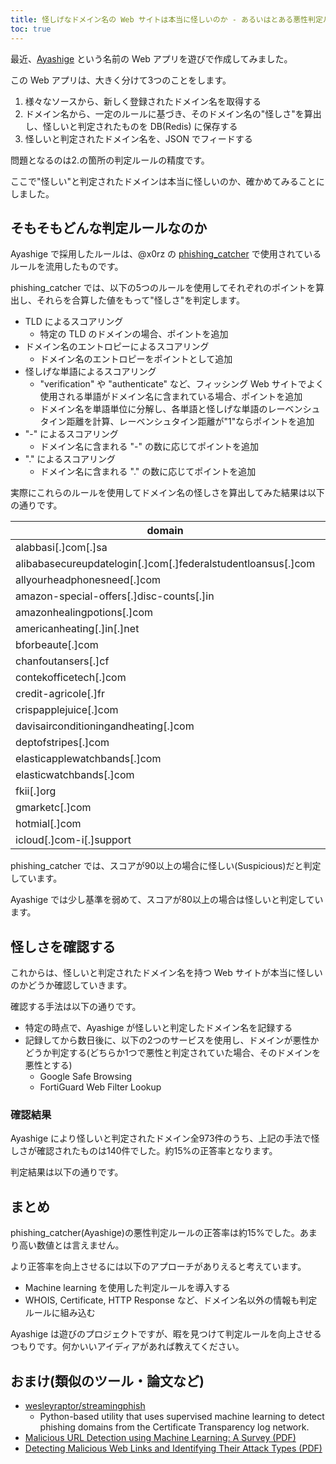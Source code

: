 ```yaml
---
title: 怪しげなドメイン名の Web サイトは本当に怪しいのか - あるいはとある悪性判定ルールを試してみた -
toc: true
---
```


最近、[Ayashige](https://ayashige.herokuapp.com) という名前の Web アプリを遊びで作成してみました。

この Web アプリは、大きく分けて3つのことをします。

1. 様々なソースから、新しく登録されたドメイン名を取得する
2. ドメイン名から、一定のルールに基づき、そのドメイン名の"怪しさ"を算出し、怪しいと判定されたものを DB(Redis) に保存する
3. 怪しいと判定されたドメイン名を、JSON でフィードする

問題となるのは2.の箇所の判定ルールの精度です。

ここで"怪しい"と判定されたドメインは本当に怪しいのか、確かめてみることにしました。

## そもそもどんな判定ルールなのか

Ayashige で採用したルールは、@x0rz の [phishing_catcher](https://github.com/x0rz/phishing_catcher) で使用されているルールを流用したものです。

phishing_catcher では、以下の5つのルールを使用してそれぞれのポイントを算出し、それらを合算した値をもって"怪しさ"を判定します。

- TLD によるスコアリング
  - 特定の TLD のドメインの場合、ポイントを追加
- ドメイン名のエントロピーによるスコアリング
  - ドメイン名のエントロピーをポイントとして追加
- 怪しげな単語によるスコアリング
  - "verification" や "authenticate" など、フィッシング Web サイトでよく使用される単語がドメイン名に含まれている場合、ポイントを追加
  - ドメイン名を単語単位に分解し、各単語と怪しげな単語のレーベンシュタイン距離を計算、レーベンシュタイン距離が"1"ならポイントを追加
- "-" によるスコアリング
  - ドメイン名に含まれる "-" の数に応じてポイントを追加
- "." によるスコアリング
  - ドメイン名に含まれる "." の数に応じてポイントを追加

実際にこれらのルールを使用してドメイン名の怪しさを算出してみた結果は以下の通りです。

| domain                                                       | score |
|--------------------------------------------------------------|-------|
| alabbasi[.]com[.]sa                                          | 15    |
| alibabasecureupdatelogin[.]com[.]federalstudentloansus[.]com | 165   |
| allyourheadphonesneed[.]com                                  | 22    |
| amazon-special-offers[.]disc-counts[.]in                     | 85    |
| amazonhealingpotions[.]com                                   | 83    |
| americanheating[.]in[.]net                                   | 21    |
| bforbeaute[.]com                                             | 19    |
| chanfoutansers[.]cf                                          | 42    |
| contekofficetech[.]com                                       | 35    |
| credit-agricole[.]fr                                         | 22    |
| crispapplejuice[.]com                                        | 51    |
| davisairconditioningandheating[.]com                         | 22    |
| deptofstripes[.]com                                          | 20    |
| elasticapplewatchbands[.]com                                 | 53    |
| elasticwatchbands[.]com                                      | 22    |
| fkii[.]org                                                   | 12    |
| gmarketc[.]com                                               | 20    |
| hotmial[.]com                                                | 19    |
| icloud[.]com-i[.]support                                     | 119   |

phishing_catcher では、スコアが90以上の場合に怪しい(Suspicious)だと判定しています。

Ayashige では少し基準を弱めて、スコアが80以上の場合は怪しいと判定しています。

## 怪しさを確認する

これからは、怪しいと判定されたドメイン名を持つ Web サイトが本当に怪しいのかどうか確認していきます。

確認する手法は以下の通りです。

- 特定の時点で、Ayashige が怪しいと判定したドメイン名を記録する
- 記録してから数日後に、以下の2つのサービスを使用し、ドメインが悪性かどうか判定する(どちらか1つで悪性と判定されていた場合、そのドメインを悪性とする)
  - Google Safe Browsing
  - FortiGuard Web Filter Lookup

### 確認結果

Ayashige により怪しいと判定されたドメイン全973件のうち、上記の手法で怪しさが確認されたものは140件でした。約15%の正答率となります。

判定結果は以下の通りです。

<script src="https://gist.github.com/ninoseki/b381ebcd9a6bc517f113e2d5f86e9037.js"></script>

## まとめ

phishing_catcher(Ayashige)の悪性判定ルールの正答率は約15%でした。あまり高い数値とは言えません。

より正答率を向上させるには以下のアプローチがありえると考えています。

- Machine learning を使用した判定ルールを導入する
- WHOIS, Certificate, HTTP Response など、ドメイン名以外の情報も判定ルールに組み込む

Ayashige は遊びのプロジェクトですが、暇を見つけて判定ルールを向上させるつもりです。何かいいアイディアがあれば教えてください。

## おまけ(類似のツール・論文など)

- [wesleyraptor/streamingphish](https://github.com/wesleyraptor/streamingphish)
  - Python-based utility that uses supervised machine learning to detect phishing domains from the Certificate Transparency log network.
- [Malicious URL Detection using Machine Learning: A Survey (PDF)](https://arxiv.org/pdf/1701.07179.pdf)
- [Detecting Malicious Web Links and Identifying Their Attack Types (PDF)](https://www.microsoft.com/en-us/research/wp-content/uploads/2016/02/paper-65.pdf)
